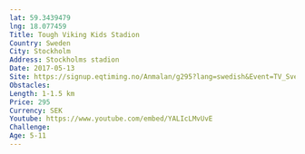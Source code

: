 ```yaml
---
lat: 59.3439479
lng: 18.077459
Title: Tough Viking Kids Stadion
Country: Sweden
City: Stockholm
Address: Stockholms stadion
Date: 2017-05-13
Site: https://signup.eqtiming.no/Anmalan/g295?lang=swedish&Event=TV_Sverige&groupchain=295
Obstacles: 
Length: 1-1.5 km
Price: 295
Currency: SEK
Youtube: https://www.youtube.com/embed/YALIcLMvUvE
Challenge: 
Age: 5-11
---
```

